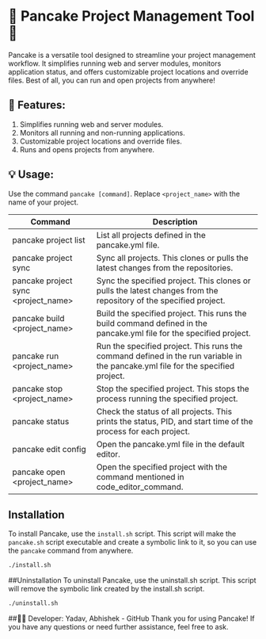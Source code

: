 # 📖 Pancake Project Management Tool 📖

Pancake is a versatile tool designed to streamline your project management workflow. It simplifies running web and server modules, monitors application status, and offers customizable project locations and override files. Best of all, you can run and open projects from anywhere!

## 🌟 Features:
1. Simplifies running web and server modules.
2. Monitors all running and non-running applications.
3. Customizable project locations and override files.
4. Runs and opens projects from anywhere.

## 💡 Usage:
Use the command `pancake [command]`. Replace `<project_name>` with the name of your project.

| Command | Description |
| --- | --- |
| pancake project list | List all projects defined in the pancake.yml file. |
| pancake project sync | Sync all projects. This clones or pulls the latest changes from the repositories. |
| pancake project sync <project_name> | Sync the specified project. This clones or pulls the latest changes from the repository of the specified project. |
| pancake build <project_name> | Build the specified project. This runs the build command defined in the pancake.yml file for the specified project. |
| pancake run <project_name> | Run the specified project. This runs the command defined in the run variable in the pancake.yml file for the specified project. |
| pancake stop <project_name> | Stop the specified project. This stops the process running the specified project. |
| pancake status | Check the status of all projects. This prints the status, PID, and start time of the process for each project. |
| pancake edit config | Open the pancake.yml file in the default editor. |
| pancake open <project_name> | Open the specified project with the command mentioned in code_editor_command. |

## Installation
To install Pancake, use the `install.sh` script. This script will make the `pancake.sh` script executable and create a symbolic link to it, so you can use the `pancake` command from anywhere.

```bash
./install.sh
```

##Uninstallation
To uninstall Pancake, use the uninstall.sh script. This script will remove the symbolic link created by the install.sh script.
```bash
./uninstall.sh
```

##👨‍💻 Developer: Yadav, Abhishek - GitHub
Thank you for using Pancake! If you have any questions or need further assistance, feel free to ask.


